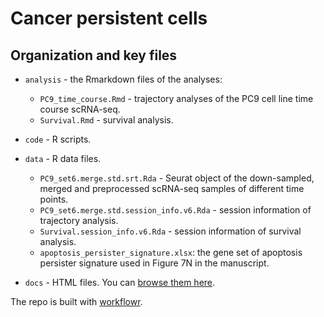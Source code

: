 # Cancer persistent cells

## Organization and key files

* `analysis` - the Rmarkdown files of the analyses:
    * `PC9_time_course.Rmd` - trajectory analyses of the PC9 cell line time course scRNA-seq.
    * `Survival.Rmd` - survival analysis.
* `code` - R scripts.
* `data` - R data files.
    *  `PC9_set6.merge.std.srt.Rda` - Seurat object of the down-sampled, merged and preprocessed scRNA-seq samples of different time points.
    * `PC9_set6.merge.std.session_info.v6.Rda` - session information of trajectory analysis.
    * `Survival.session_info.v6.Rda` - session information of survival analysis.
    * `apoptosis_persister_signature.xlsx`: the gene set of apoptosis persister signature used in Figure 7N in the manuscript.

* `docs` - HTML files. You can [browse them here](https://markgene.github.io/MC015_Persister_public/index.html).

The repo is built with [workflowr][].

[workflowr]: https://github.com/jdblischak/workflowr
